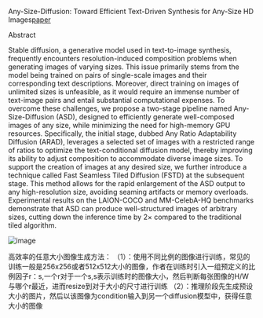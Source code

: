 


Any-Size-Diffusion: Toward Efficient Text-Driven Synthesis for Any-Size HD Images[paper](https://arxiv.org/abs/2308.16582)

Abstract

Stable diffusion, a generative model used in text-to-image synthesis, frequently encounters resolution-induced composition problems when generating images of varying sizes. This issue primarily stems from the model being trained on pairs of single-scale images and their corresponding text descriptions. Moreover, direct training on images of unlimited sizes is unfeasible, as it would require an immense number of text-image pairs and entail substantial computational expenses. To overcome these challenges, we propose a two-stage pipeline named Any-Size-Diffusion (ASD), designed to efficiently generate well-composed images of any size, while minimizing the need for high-memory GPU resources. Specifically, the initial stage, dubbed Any Ratio Adaptability
Diffusion (ARAD), leverages a selected set of images with a restricted range of ratios to optimize the text-conditional diffusion model, thereby improving its ability to adjust composition to accommodate diverse image sizes. To support the
creation of images at any desired size, we further introduce a technique called Fast Seamless Tiled Diffusion (FSTD) at the subsequent stage. This method allows for the rapid enlargement of the ASD output to any high-resolution size, avoiding seaming artifacts or memory overloads. Experimental
results on the LAION-COCO and MM-CelebA-HQ benchmarks demonstrate that ASD can produce well-structured images of arbitrary sizes, cutting down the inference time by 2× compared to the traditional tiled algorithm.

![image](https://github.com/DeepLabc/diffusion_papers_reading/assets/43690274/39727b55-a604-417a-a04b-005489c29e91)

高效率的任意大小图像生成方法：
（1）：使用不同比例的图像进行训练，常见的训练一般是256x256或者512x512大小的图像，作者在训练时引入一组预定义的比例因子r：s,一个r对于一个s,s表示训练时的图像大小，然后判断每张图像的H/W与哪个r最近，进而resize到对于大小的尺寸进行训练
（2）：推理阶段先生成预设大小的图片，然后以该图像为condition输入到另一个diffusion模型中，获得任意大小的图像

